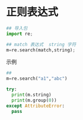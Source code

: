 # 正则表达式

```python
## 导入包
import re;

## match 表达式  string 字符
m=re.search(match,string);
```

示例

```python
##
m=re.search("a1","abc")

try:
  print(m.string)
  print(m.group(0))
except AttributeError:
  pass

```



